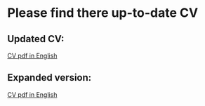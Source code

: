 # Please find there up-to-date CV

## Updated CV:
[CV pdf in English](/CV:%20v22.03.23.pdf)

## Expanded version:
[CV pdf in English](/CV:%20v03.23.pdf)
